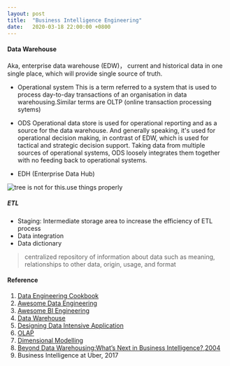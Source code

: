 ```yaml
---
layout: post
title:  "Business Intelligence Engineering"
date:   2020-03-18 22:00:00 +0800
---
```



#### Data Warehouse

Aka, enterprise data warehouse (EDW)， current and historical data in one single place, which will provide single source of truth.


- Operational system
This is a term referred to a system that is used to process day-to-day transactions of an organisation in data warehousing.Similar terms are OLTP (online transaction processing sytems)

- ODS
Operational data store is used for operational reporting and as a source for the data warehouse. And generally speaking, it's used for operational decision making, in contrast of EDW, which is used for tactical and strategic decision support. Taking data from multiple sources of operational systems, ODS loosely integrates them together with no feeding back to operational systems.

- EDH (Enterprise Data Hub)

![tree is not for this.use things properly]({{site.baseurl}}/resources/different-layers-in-data-warehouse-architecture.png)

##### ETL

- Staging: Intermediate storage area to increase the efficiency of ETL process
- Data integration
- Data dictionary

> centralized repository of information about data such as meaning, relationships to other data, origin, usage, and format

#### Reference

1. [Data Engineering Cookbook](https://github.com/andkret/Cookbook)
2. [Awesome Data Engineering](https://github.com/igorbarinov/awesome-data-engineering)
3. [Awesome BI Engineering](https://github.com/thenaturalist/awesome-business-intelligence)
4. [Data Warehouse](https://www.wikiwand.com/en/Data_warehouse)
5. [Designing Data Intensive Application](https://dataintensive.net/)
6. [OLAP](https://www.wikiwand.com/en/Online_analytical_processing)
7. [Dimensional Modelling](https://www.wikiwand.com/en/Dimensional_modeling)
8. [Beyond Data Warehousing:What’s Next in Business Intelligence?,2004](https://dl.acm.org/doi/pdf/10.1145/1031763.1031765)
9. Business Intelligence at Uber, 2017
